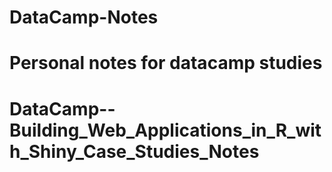 # DataCamp-Notes
Personal notes for datacamp studies
=======
# DataCamp--Building_Web_Applications_in_R_with_Shiny_Case_Studies_Notes
